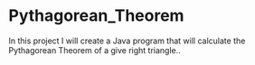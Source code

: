 # Pythagorean_Theorem
In this project I will create a Java program that will calculate the Pythagorean Theorem of a give right triangle..
